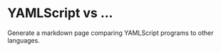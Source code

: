 YAMLScript vs ...
=================

Generate a markdown page comparing YAMLScript programs to other languages.
